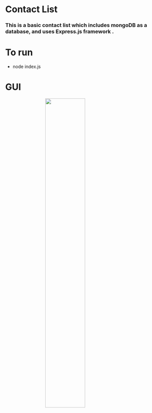 # Contact List

<h3> This is a basic contact list which includes mongoDB as a database, and uses Express.js framework . </h3>

# To run

* node index.js

# GUI
 
<image src="site.jpg" height="50%" width="50%" 
  style="display: block;
         margin-left: auto;
         margin-right: auto;
         width: 50%;">

